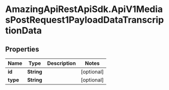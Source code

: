 # AmazingApiRestApiSdk.ApiV1MediasPostRequest1PayloadDataTranscriptionData

## Properties

Name | Type | Description | Notes
------------ | ------------- | ------------- | -------------
**id** | **String** |  | [optional] 
**type** | **String** |  | [optional] 



